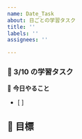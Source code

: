 ```yaml
---
name: Date_Task
about: 日ごとの学習タスク
title: ''
labels: ''
assignees: ''

---
```


### 📅 3/10 の学習タスク
📖 **今日やること**
- [   ] 

🎯 **目標**
-
